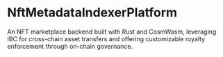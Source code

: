 # NftMetadataIndexerPlatform
An NFT marketplace backend built with Rust and CosmWasm, leveraging IBC for cross-chain asset transfers and offering customizable royalty enforcement through on-chain governance.
